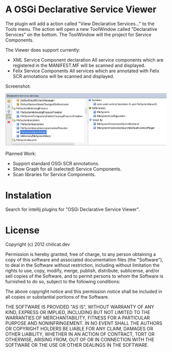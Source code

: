 # A OSGi Declarative Service Viewer
The plugin will add a action called "View Declarative Services..." to the Tools menu. The action will open a new ToolWindow called "Declarative Services"
on the bottom. The ToolWindow will the project for Service Components.

The Viewer does support currently:
* XML Service Component declaration
    All service components which are registered in the MANIFEST.MF will be scanned and displayed.
* Felix Service Components
    All services which are annotated with Felix SCR annotations will be scanned and displayed.

Screenshot:


![Declarative Service Viewer](http://github.com/chilicat/declarative-services-viewer/raw/master/images/ds-viewer.png)


Planned Work:
* Support standard OSGi SCR annotations.
* Show Graph for all (selected) Service Components.
* Scan libraries for Service Components.


# Instalation
Search for intellij plugins for "OSGi Declarative Service Viewer".

# License
Copyright (c) 2012 chilicat.dev

Permission is hereby granted, free of charge, to any person obtaining a copy of this software and associated documentation files (the "Software"), to deal in the Software without restriction, including without limitation the rights to use, copy, modify, merge, publish, distribute, sublicense, and/or sell copies of the Software, and to permit persons to whom the Software is furnished to do so, subject to the following conditions:

The above copyright notice and this permission notice shall be included in all copies or substantial portions of the Software.

THE SOFTWARE IS PROVIDED "AS IS", WITHOUT WARRANTY OF ANY KIND, EXPRESS OR IMPLIED, INCLUDING BUT NOT LIMITED TO THE WARRANTIES OF MERCHANTABILITY, FITNESS FOR A PARTICULAR PURPOSE AND NONINFRINGEMENT. IN NO EVENT SHALL THE AUTHORS OR COPYRIGHT HOLDERS BE LIABLE FOR ANY CLAIM, DAMAGES OR OTHER LIABILITY, WHETHER IN AN ACTION OF CONTRACT, TORT OR OTHERWISE, ARISING FROM, OUT OF OR IN CONNECTION WITH THE SOFTWARE OR THE USE OR OTHER DEALINGS IN THE SOFTWARE.